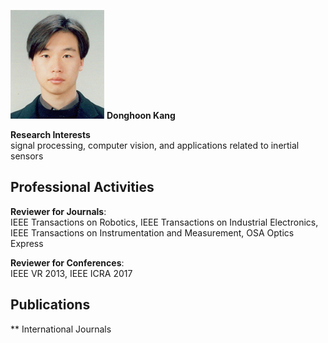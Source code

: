 ![fig](https://raw.githubusercontent.com/kimbabmoowoo/kimbabmoowoo.github.io/master/dhk5.jpg)
**Donghoon Kang**  

**Research Interests**  
signal processing, computer vision, and applications related to inertial sensors  

## Professional Activities  
**Reviewer for Journals**:   
IEEE Transactions on Robotics, IEEE Transactions on Industrial Electronics, IEEE Transactions on Instrumentation and Measurement, OSA Optics Express  

**Reviewer for Conferences**:  
IEEE VR 2013, IEEE ICRA 2017

## Publications  
** International Journals
